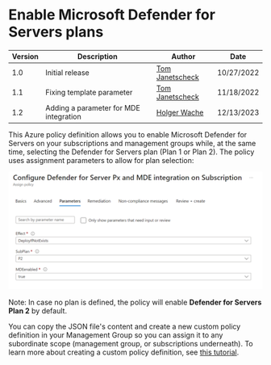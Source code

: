 # Enable Microsoft Defender for Servers plans

| Version | Description | Author | Date |
| ------ | ------ | ------ | ------ |
| 1.0 | Initial release | [Tom Janetscheck](https://github.com/tomjanetscheck)| 10/27/2022|
| 1.1 | Fixing template parameter | [Tom Janetscheck](https://github.com/tomjanetscheck) | 11/18/2022 |
| 1.2 | Adding a parameter for MDE integration | [Holger Wache](https://github.com/HolgerWache) | 12/13/2023 |

This Azure policy definition allows you to enable Microsoft Defender for Servers on your subscriptions and management groups while, at the same time, selecting the Defender for Servers plan (Plan 1 or Plan 2). The policy uses assignment parameters to allow for plan selection:

![parameters](./parameters.png)

Note: In case no plan is defined, the policy will enable **Defender for Servers Plan 2** by default.

You can copy the JSON file's content and create a new custom policy definition in your Management Group so you can assign it to any subordinate scope (management group, or subscriptions underneath). To learn more about creating a custom policy definition, see [this tutorial](https://learn.microsoft.com/azure/governance/policy/tutorials/create-custom-policy-definition).

